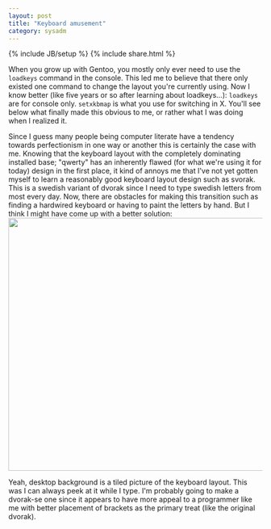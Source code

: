 ```yaml
---
layout: post
title: "Keyboard amusement"
category: sysadm
---
```

{% include JB/setup %}
{% include share.html %}

When you grow up with Gentoo, you mostly only ever need to use the
``loadkeys`` command in the console. This led me to believe that there
only existed one command to change the layout you're currently
using. Now I know better (like five years or so after learning about
loadkeys...): ``loadkeys`` are for console only. ``setxkbmap`` is what
you use for switching in X. You'll see below what finally made this
obvious to me, or rather what I was doing when I realized it.

Since I guess many people being computer literate have a tendency
towards perfectionism in one way or another this is certainly the case
with me. Knowing that the keyboard layout with the completely
dominating installed base; "qwerty" has an inherently flawed (for what
we're using it for today) design in the first place, it kind of annoys
me that I've not yet gotten myself to learn a reasonably good keyboard
layout design such as svorak. This is a swedish variant of dvorak
since I need to type swedish letters from most every day. Now, there
are obstacles for making this transition such as finding a hardwired
keyboard or having to paint the letters by hand. But I think I might
have come up with a better solution: <img src="http://aron.nu/s.png"
style="undefined" height="501" width="803" />

Yeah, desktop background is a tiled picture of the keyboard
layout. This was I can always peek at it while I type. I'm probably
going to make a dvorak-se one since it appears to have more appeal to
a programmer like me with better placement of brackets as the primary
treat (like the original dvorak).
